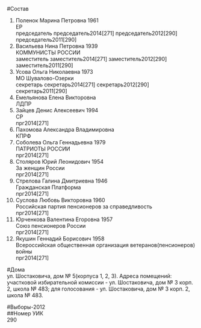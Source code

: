 #Состав  
1. Поленок Марина Петровна 1961  
    ЕР  
    председатель председатель2014[271] председатель2012[290] председатель2011[290]  
2. Васильева Нина Петровна 1939  
    КОММУНИСТЫ РОССИИ  
    заместитель заместитель2014[271] заместитель2012[290] заместитель2011[290]  
3. Усова Ольга Николаевна 1973  
    МО Шувалово-Озерки  
    секретарь секретарь2014[271] секретарь2012[290] секретарь2011[290]  
4. Емельянова Елена Викторовна  
    ЛДПР  
5. Зайцев Денис Алексеевич 1994  
    СР  
    прг2014[271]  
6. Пахомова Александра Владимировна  
    КПРФ  
7. Соболева Ольга Геннадьевна 1979  
    ПАТРИОТЫ РОССИИ  
    прг2014[271]  
8. Столяров Юрий Леонидович 1954  
    За женщин России  
    прг2014[271]  
9. Стрелова Галина Дмитриевна 1946  
    Гражданская Платформа  
    прг2014[271]  
10. Суслова Любовь Викторовна 1960  
    Российская партия пенсионеров за справедливость  
    прг2014[271]  
11. Юрченкова Валентина Егоровна 1957  
    Союз пенсионеров России  
    прг2014[271]  
12. Якушин Геннадий Борисович 1958  
    Всероссийская общественная организация ветеранов(пенсионеров) войны  
    прг2014[271]  
  
#Дома  
ул. Шостаковича, дом № 5(корпуса 1, 2, 3). Адреса помещений: участковой избирательной комиссии - ул. Шостаковича, дом № 3 корп. 2, школа № 483; для голосования - ул. Шостаковича, дом № 3 корп. 2, школа № 483.  
  
#Выборы-2012  
##Номер УИК  
290  
